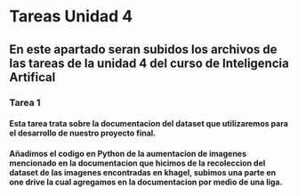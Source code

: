 # Tareas Unidad 4
## En este apartado seran subidos los archivos de las tareas de la unidad 4 del curso de Inteligencia Artifical

### Tarea 1
#### Esta tarea trata sobre la documentacion del dataset que utilizaremos para el desarrollo de nuestro proyecto final.
#### Añadimos el codigo en Python de la aumentacion de imagenes mencionado en la documentacion que hicimos de la recoleccion del dataset de las imagenes encontradas en khagel, subimos una parte en one drive la cual agregamos en la documentacion por medio de una liga.
